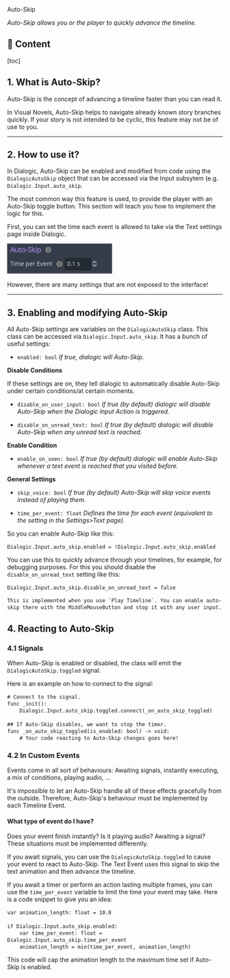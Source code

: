 <div class="header-banner purple">
     <div class="header-label purple">Auto-Skip</div>

</div>

*Auto-Skip allows you or the player to quickly advance the timeline.*

## 📜 Content
[toc]

## 1. What is Auto-Skip?

Auto-Skip is the concept of advancing a timeline faster than you can read it.

In Visual Novels, Auto-Skip helps to navigate already known story branches quickly.
If your story is not intended to be cyclic, this feature may not be of use to you.

---

## 2. How to use it?

In Dialogic, Auto-Skip can be enabled and modified from code using the `DialogicAutoSkip` object that can be accessed via the Input subsytem (e.g. `Dialogic.Input.auto_skip`.

The most common way this feature is used, to provide the player with an Auto-Skip toggle button. This section will teach you how to implement the logic for this.

First, you can set the time each event is allowed to take via the Text settings page inside Dialogic.

![header_saving_loading](media/auto_skip_settings.png)

However, there are many settings that are not exposed to the interface!

---

## 3. Enabling and modifying Auto-Skip

All Auto-Skip settings are variables on the `DialogicAutoSkip` class. This class can be accessed via `Dialogic.Input.auto_skip`. It has a bunch of useful settings:

- `enabled: bool` *If true, dialogic will Auto-Skip.*

**Disable Conditions**

If these settings are on, they tell dialogic to automatically disable Auto-Skip under certain conditions/at certain moments.

- `disable_on_user_input: bool` *If true (by default) dialogic will disable Auto-Skip when the Dialogic Input Action is triggered.*

- `disable_on_unread_text: bool` *If true (by default) dialogic will disable Auto-Skip when any unread text is reached.*

**Enable Condition**

- `enable_on_seen: bool` *If true (by default) dialogic will enable Auto-Skip whenever a text event is reached that you visited before.*

**General Settings**

- `skip_voice: bool` *If true (by default) Auto-Skip will skip voice events instead of playing them.*

- `time_per_event: float` *Defines the time for each event (equivalent to the setting in the Settings>Text page).*

So you can enable Auto-Skip like this:

```gdscript
Dialogic.Input.auto_skip.enabled = !Dialogic.Input.auto_skip.enabled
```

You can use this to quickly advance through your timelines, for example, for debugging purposes. For this you should disable the `disable_on_unread_text` setting like this:

```gdscript
Dialogic.Input.auto_skip.disable_on_unread_text = false
```

```admonish
This is implemented when you use `Play Timeline`. You can enable auto-skip there with the MiddleMouseButton and stop it with any user input.
```

## 4. Reacting to Auto-Skip

### 4.1 Signals

When Auto-Skip is enabled or disabled, the class will emit the
`DialogicAutoSkip.toggled` signal.

Here is an example on how to connect to the signal:

```gdscript
# Connect to the signal.
func _init():
    Dialogic.Input.auto_skip.toggled.connect(_on_auto_skip_toggled)

## If Auto-Skip disables, we want to stop the timer.
func _on_auto_skip_toggled(is_enabled: bool) -> void:
    # Your code reacting to Auto-Skip changes goes here!
```

### 4.2 In Custom Events

Events come in all sort of behaviours: Awaiting signals, instantly executing, a mix of conditions, playing audio, …

It's impossible to let an Auto-Skip handle all of these effects gracefully from the outside. Therefore, Auto-Skip's behaviour must be implemented by each Timeline Event.

#### What type of event do I have?

Does your event finish instantly? Is it playing audio? Awaiting a signal? These situations must be implemented differently.

If you await signals, you can use the `DialogicAutoSkip.toggled` to cause your event to react to Auto-Skip.
The Text Event uses this signal to skip the text animation and then advance the timeline.

If you await a timer or perform an action lasting multiple frames, you can use the `time_per_event` variable to limit the time your event may take.
Here is a code snippet to give you an idea:

```gdscript
var animation_length: float = 10.0

if Dialogic.Input.auto_skip.enabled:
    var time_per_event: float = Dialogic.Input.auto_skip.time_per_event
    animation_length = min(time_per_event, animation_length)
```

This code will cap the animation length to the maximum time set if Auto-Skip is enabled.
